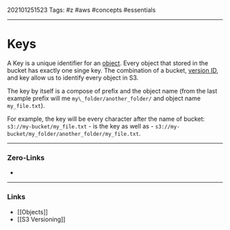 202101251523
Tags: #z #aws #concepts #essentials 

---
# Keys

A Key is a unique identifier for an [object](Objects). Every object that stored in the bucket has exactly one singe key. The combination of a bucket, [version ID](<S3 Versioning>), and key allow us to identify every object in S3.

The key by itself is a compose of prefix and the object name (from the last example prefix will me ```my\_folder/another_folder/``` and object name ```my_file.txt```).

For example, the key will be every character after the name of bucket: ```s3://my-bucket/my_file.txt``` - is the key as well as - ```s3://my-bucket/my_folder/another_folder/my_file.txt```.

---
### Zero-Links
- 
---
### Links
- [[Objects]]
- [[S3 Versioning]]